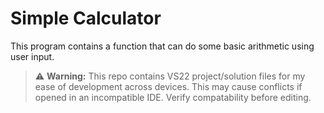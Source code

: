 ﻿# Simple Calculator
This program contains a function that can do some basic arithmetic using user input.
> ⚠️ **Warning:** This repo contains VS22 project/solution files for my ease of development across devices. This may cause conflicts if opened in an incompatible IDE. Verify compatability before editing.